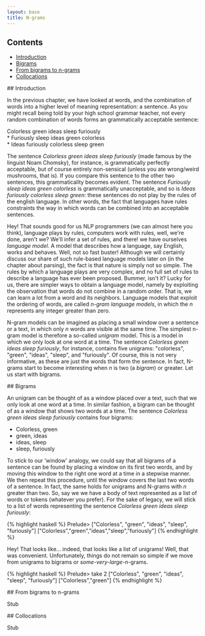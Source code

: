 ```yaml
---
layout: base
title: N-grams
---
```


## Contents

* [Introduction](#introduction)
* [Bigrams](#bigrams)
* [From bigrams to n-grams](#ngrams)
* [Collocations](#collocations)

<a name="introduction"/>
## Introduction

In the previous chapter, we have looked at words, and the combination of words into a
higher level of meaning representation: a sentence. As you might recall being told by your high school grammar teacher, not every random combination of words forms an grammatically acceptable sentence:

Colorless green ideas sleep furiously<br/>
\* Furiously sleep ideas green colorless<br/>
\* Ideas furiously colorless sleep green<br/>

The sentence *Colorless green ideas sleep furiously* (made famous by the linguist Noam
Chomsky), for instance, is grammatically perfectly acceptable, but of course entirely
non-sensical (unless you ate wrong/weird mushrooms, that is). If you compare this
sentence to the other two sentences, this grammaticality becomes evident. The sentence
*Furiously sleep ideas green colorless* is grammatically unacceptable, and so is *Ideas
furiously colorless sleep green*: these sentences do not play by the rules of the
english language. In other words, the fact that languages have rules constraints the
way in which words can be combined into an acceptable sentences. 

Hey! That sounds good for us NLP programmers (we can almost here you think), language
plays by rules, computers work with rules, well, we're done, aren't we? We'll infer a
set of rules, and there! we have ourselves *language model*. A model that describes how
a language, say English, works and behaves. Well, not so fast buster! Although we will
certainly discuss our share of such rule-based language models later on (in the chapter
about parsing), the fact is that nature is simply not so simple. The rules by which a
language plays are very complex, and no full set of rules to describe a language has
ever been proposed. Bummer, isn't it? Lucky for us, there are simpler ways to obtain a
language model, namely by exploiting the observation that words do not combine in a
random order. That is, we can learn a lot from a word and its neighbors. Language
models that exploit the ordering of words, are called *n-gram language models*, in
which the *n* represents any integer greater than zero.

N-gram models can be imagined as placing a small window over a sentence or a text, in
which only *n* words are visible at the same time. The simplest n-gram model is
therefore a so-called *unigram* model. This is a model in which we only look at one
word at a time. The sentence *Colorless green ideas sleep furiously*, for instance,
contains five unigrams: "colorless", "green", "ideas", "sleep", and "furiously". Of
course, this is not very informative, as these are just the words that form the
sentence. In fact, N-grams start to become interesting when *n* is two (a *bigram*) or
greater. Let us start with bigrams.

<a name="bigrams"/>
## Bigrams

An unigram can be thought of as a window placed over a text, such that we only look at
one word at a time. In similar fashion, a bigram can be thought of as a window that
shows two words at a time. The sentence *Colorless green ideas sleep furiously*
contains four bigrams:

* Colorless, green
* green, ideas
* ideas, sleep
* sleep, furiously

To stick to our 'window' analogy, we could say that all bigrams of a sentence can be
found by placing a window on its first two words, and by moving this window to the
right one word at a time in a stepwise manner. We then repeat this procedure, until the
window covers the last two words of a sentence. In fact, the same holds for unigrams
and N-grams with *n* greater than two. So, say we we have a body of text represented as
a list of words or tokens (whatever you prefer). For the sake of legacy, we will stick
to a list of words representing the sentence *Colorless green ideas sleep furiously*:

{% highlight haskell %}
Prelude> ["Colorless", "green", "ideas", "sleep", "furiously"]
["Colorless","green","ideas","sleep","furiously"]
{% endhighlight %}

Hey! That looks like... indeed, that looks like a list of unigrams! Well, that was
convenient. Unfortunately, things do not remain so simple if we move from unigrams to
bigrams or *some-very-large-n*-grams.

{% highlight haskell %}
Prelude> take 2 ["Colorless", "green", "ideas", "sleep", "furiously"]
["Colorless","green"]
{% endhighlight %}

<a name="ngrams"/>
## From bigrams to n-grams

Stub

<a name="collocations"/>
## Collocations

Stub